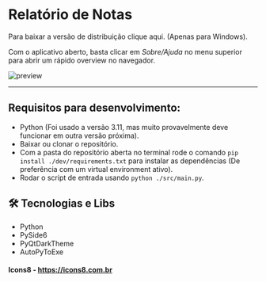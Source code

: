 # Relatório de Notas

Para baixar a versão de distribuição clique aqui. (Apenas para Windows).

Com o aplicativo aberto, basta clicar em _Sobre/Ajuda_ no menu superior para abrir um rápido overview no navegador.

![preview](.github/preview.png)

---

## Requisitos para desenvolvimento:

- Python (Foi usado a versão 3.11, mas muito provavelmente deve funcionar em outra versão próxima).
- Baixar ou clonar o repositório.
- Com a pasta do repositório aberta no terminal rode o comando `pip install ./dev/requirements.txt` para instalar as
  dependências (De preferência com um virtual environment ativo).
- Rodar o script de entrada usando `python ./src/main.py`.

## 🛠 Tecnologias e Libs

- Python
- PySide6
- PyQtDarkTheme
- AutoPyToExe

#### Icons8 - https://icons8.com.br
